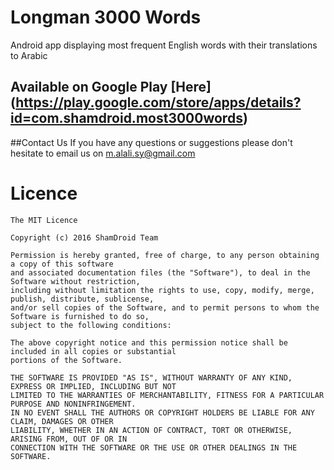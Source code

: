 # Longman 3000 Words
Android app displaying most frequent English words with their translations to Arabic
 
 
## Available on Google Play [Here] (https://play.google.com/store/apps/details?id=com.shamdroid.most3000words)
 
 
 
##Contact Us 
 If you have any questions or suggestions please don't hesitate to email us on [m.alali.sy@gmail.com](mailto:m.alali.sy@gmail.com)
 


# Licence
```
The MIT Licence

Copyright (c) 2016 ShamDroid Team

Permission is hereby granted, free of charge, to any person obtaining a copy of this software 
and associated documentation files (the "Software"), to deal in the Software without restriction,
including without limitation the rights to use, copy, modify, merge, publish, distribute, sublicense,
and/or sell copies of the Software, and to permit persons to whom the Software is furnished to do so,
subject to the following conditions:

The above copyright notice and this permission notice shall be included in all copies or substantial 
portions of the Software.

THE SOFTWARE IS PROVIDED "AS IS", WITHOUT WARRANTY OF ANY KIND, EXPRESS OR IMPLIED, INCLUDING BUT NOT
LIMITED TO THE WARRANTIES OF MERCHANTABILITY, FITNESS FOR A PARTICULAR PURPOSE AND NONINFRINGEMENT.
IN NO EVENT SHALL THE AUTHORS OR COPYRIGHT HOLDERS BE LIABLE FOR ANY CLAIM, DAMAGES OR OTHER
LIABILITY, WHETHER IN AN ACTION OF CONTRACT, TORT OR OTHERWISE, ARISING FROM, OUT OF OR IN
CONNECTION WITH THE SOFTWARE OR THE USE OR OTHER DEALINGS IN THE SOFTWARE.
```
